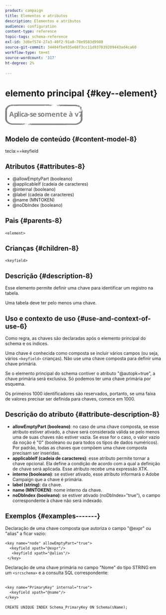 ```yaml
---
product: campaign
title: Elementos e atributos
description: Elementos e atributos
audience: configuration
content-type: reference
topic-tags: schema-reference
exl-id: 3d0ef574-27a3-40f2-91a0-70e9583d9980
source-git-commit: 34404fbe935e68f3cc11d937839209443ad4ca60
workflow-type: tm+mt
source-wordcount: '317'
ht-degree: 2%

---
```


# elemento principal {#key--element}

![](../../../assets/v7-only.svg)

## Modelo de conteúdo {#content-model-8}

tecla:==keyfield

## Atributos {#attributes-8}

* @allowEmptyPart (booleano)
* @applicableIf (cadeia de caracteres)
* @internal (booleano)
* @label (cadeia de caracteres)
* @name (MNTOKEN)
* @noDbIndex (booleano)

## Pais {#parents-8}

`<element>`

## Crianças {#children-8}

`<keyfield>`

## Descrição {#description-8}

Esse elemento permite definir uma chave para identificar um registro na tabela.

Uma tabela deve ter pelo menos uma chave.

## Uso e contexto de uso {#use-and-context-of-use-6}

Como regra, as chaves são declaradas após o elemento principal do schema e os índices.

Uma chave é conhecida como composta se incluir vários campos (ou seja, vários `<keyfield>` crianças). Não use uma chave composta para definir uma chave primária.

Se o elemento principal do schema contiver o atributo &quot;@autopk=true&quot;, a chave primária será exclusiva. Só podemos ter uma chave primária por esquema.

Os primeiros 1000 identificadores são reservados, portanto, se uma faixa de valores precisar ser definida para chaves, comece em 1000.

## Descrição do atributo {#attribute-description-8}

* **allowEmptyPart (booleano)**: no caso de uma chave composta, se esse atributo estiver ativado, a chave será considerada válida se pelo menos uma de suas chaves não estiver vazia. Se esse for o caso, o valor vazio da noção é &quot;0&quot; (booleano ou para todos os tipos de dados numéricos). Por padrão, todas as chaves que compõem uma chave composta precisam ser inseridas.
* **applicableIf (cadeia de caracteres)**: esse atributo permite tornar a chave opcional. Ela define a condição de acordo com a qual a definição de chave será aplicada. Esse atributo recebe uma expressão XTK.
* **interno (booleano)**: se estiver ativado, esse atributo informará o Adobe Campaign que a chave é primária.
* **label (string)**: da chave.
* **name (MNTOKEN)**: nome interno da chave.
* **noDbIndex (booleano)**: se estiver ativado (noDbIndex=&quot;true&quot;), o campo correspondente à chave não será indexado.

## Exemplos {#examples-------}

Declaração de uma chave composta que autoriza o campo &quot;@expr&quot; ou &quot;alias&quot; a ficar vazio:

```
<key name="node" allowEmptyPart="true">
  <keyfield xpath="@expr"/>
   <keyfield xpath="@alias"/>
 </key>
```

Declaração de uma chave primária no campo &quot;Nome&quot; do tipo STRING em um `<srcschema>`  e a consulta SQL correspondente:

```
 
<key name="PrimaryKey" internal="true">  
  <keyfield xpath="@name"/>
</key>

CREATE UNIQUE INDEX Schema_PrimaryKey ON Schema(sName);
```
